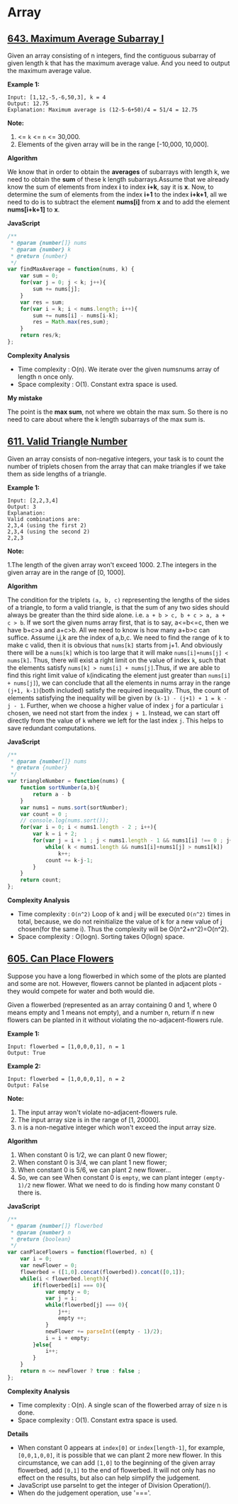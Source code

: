 # Array
## [643. Maximum Average Subarray I](https://leetcode.com/problems/maximum-average-subarray-i/description/)

Given an array consisting of n integers, find the contiguous subarray of given length k that has the maximum average value. And you need to output the maximum average value.

**Example 1:**
```
Input: [1,12,-5,-6,50,3], k = 4
Output: 12.75
Explanation: Maximum average is (12-5-6+50)/4 = 51/4 = 12.75
```

**Note:**

1. <= `k` <= `n` <= 30,000.
2. Elements of the given array will be in the range [-10,000, 10,000].


**Algorithm**

We know that in order to obtain the **averages** of subarrays with length k, we need to obtain the **sum** of these k length subarrays.Assume that we already know the sum of elements from index **i** to index **i+k**, say it is **x**.
Now, to determine the sum of elements from the index **i+1** to the index **i+k+1**, all we need to do is to subtract the element **nums[i]** from **x** and to add the element **nums[i+k+1]** to **x**. 

**JavaScript**

```javascript
/**
 * @param {number[]} nums
 * @param {number} k
 * @return {number}
 */
var findMaxAverage = function(nums, k) {
    var sum = 0;
    for(var j = 0; j < k; j++){
        sum += nums[j];
    }
    var res = sum;    
    for(var i = k; i < nums.length; i++){
        sum += nums[i] - nums[i-k];
        res = Math.max(res,sum);
    }
    return res/k;
};
```

**Complexity Analysis**

- Time complexity : O(n). We iterate over the given numsnums array of length n once only.
- Space complexity : O(1). Constant extra space is used.

**My mistake**

The point is the **max sum**, not where we obtain the max sum. So there is no need to care about where the k length subarrays of the max sum is.

## [611. Valid Triangle Number](https://leetcode.com/problems/valid-triangle-number/description/)

Given an array consists of non-negative integers, your task is to count the number of triplets chosen from the array that can make triangles if we take them as side lengths of a triangle.

**Example 1:**
```
Input: [2,2,3,4]
Output: 3
Explanation:
Valid combinations are: 
2,3,4 (using the first 2)
2,3,4 (using the second 2)
2,2,3
```
**Note:**

1.The length of the given array won't exceed 1000.
2.The integers in the given array are in the range of [0, 1000].

**Algorithm**

The condition for the triplets `(a, b, c)` representing the lengths of the sides of a triangle, to form a valid triangle, is that the sum of any two sides should always be greater than the third side alone. i.e. `a + b > c, b + c > a, a + c > b`.
If we sort the given nums array first, that is to say, a<=b<=c, then we have b+c>a and a+c>b. All we need to know is how many a+b>c can suffice. Assume i,j,k are the index of a,b,c. We need to find the range of k to make c valid, then it is obvious that `nums[k]` starts from j+1. And obviously there will be a `nums[k]` which is too large that it will make `nums[i]+nums[j] < nums[k]`. Thus, there will exist a right limit on the value of index `k`, such that the elements satisfy `nums[k] > nums[i] + nums[j]`.Thus, if we are able to find this right limit value of `k`(indicating the element just greater than `nums[i] + nums[j]`), we can conclude that all the elements in nums array in the range `(j+1, k-1)`(both included) satisfy the required inequality. Thus, the count of elements satisfying the inequality will be given by `(k-1) - (j+1) + 1 = k - j - 1`.
Further, when we choose a higher value of index `j` for a particular `i` chosen, we need not start from the index `j + 1`. Instead, we can start off directly from the value of `k` where we left for the last index `j`. This helps to save redundant computations.

**JavaScript**
```javascript
/**
 * @param {number[]} nums
 * @return {number}
 */
var triangleNumber = function(nums) {
    function sortNumber(a,b){
        return a - b
    }
    var nums1 = nums.sort(sortNumber);
    var count = 0 ;
    // console.log(nums.sort());
    for(var i = 0; i < nums1.length - 2 ; i++){
        var k = i + 2;
        for(var j = i + 1 ; j < nums1.length - 1 && nums1[i] !== 0 ; j++){
            while( k < nums1.length && nums1[i]+nums1[j] > nums1[k])
                k++;
            count += k-j-1;
        }
    }
    return count;
};
```

**Complexity Analysis**
- Time complexity : `O(n^2)` Loop of k and j will be executed `O(n^2)` times in total, because, we do not reinitialize the value of k for a new value of j chosen(for the same i). Thus the complexity will be O(n^2+n^2)=O(n^2).
- Space complexity : O(logn). Sorting takes O(logn) space.

## [605. Can Place Flowers](https://leetcode.com/problems/can-place-flowers/description/)
Suppose you have a long flowerbed in which some of the plots are planted and some are not. However, flowers cannot be planted in adjacent plots - they would compete for water and both would die.

Given a flowerbed (represented as an array containing 0 and 1, where 0 means empty and 1 means not empty), and a number n, return if n new flowers can be planted in it without violating the no-adjacent-flowers rule.

**Example 1:**
```
Input: flowerbed = [1,0,0,0,1], n = 1
Output: True
```
**Example 2:**
```
Input: flowerbed = [1,0,0,0,1], n = 2
Output: False
```
**Note:**
1. The input array won't violate no-adjacent-flowers rule.
2. The input array size is in the range of [1, 20000].
3. n is a non-negative integer which won't exceed the input array size.

**Algorithm**

1. When constant 0 is 1/2, we can plant 0 new flower;
2. When constant 0 is 3/4, we can plant 1 new flower;
3. When constant 0 is 5/6, we can plant 2 new flower...
4. So, we can see When constant 0 is `empty`, we can plant integer `(empty-1)/2` new flower. What we need to do is finding how many constant 0 there is.

**JavaScript**
```javascript
/**
 * @param {number[]} flowerbed
 * @param {number} n
 * @return {boolean}
 */
var canPlaceFlowers = function(flowerbed, n) {
    var i = 0;
    var newFlower = 0;
    flowerbed = ([1,0].concat(flowerbed)).concat([0,1]);  
    while(i < flowerbed.length){
        if(flowerbed[i] === 0){
            var empty = 0;
            var j = i;
            while(flowerbed[j] === 0){
                j++;
                empty ++;
            }
            newFlower += parseInt((empty - 1)/2);  
            i = i + empty;
        }else{
            i++;
        }
    } 
    return n <= newFlower ? true : false ; 
};
```

**Complexity Analysis**
- Time complexity : O(n). A single scan of the flowerbed array of size n is done.
- Space complexity : O(1). Constant extra space is used.

**Details**
- When constant 0 appears at `index[0]` or `index[length-1]`, for example, `[0,0,1,0,0]`, it is possible that we can plant 2 more new flower. In this circumstance, we can add `[1,0]` to the beginning of the given array flowerbed, add `[0,1]` to the end of flowerbed. It will not only has no effect on the results, but also can help simplify the judgement.
- JavaScript use parseInt to get the integer of Division Operation(/).
- When do the judgement operation, use '==='.
